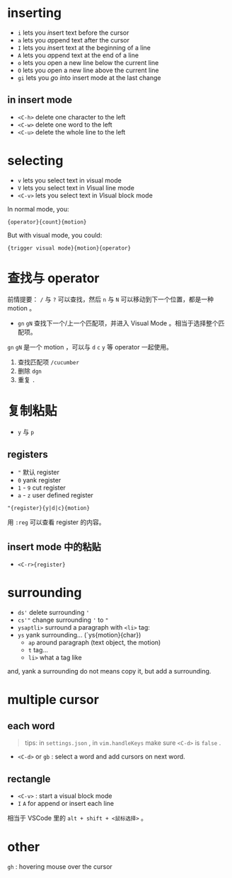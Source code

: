# inserting

- `i` lets you *i*nsert text before the cursor
- `a` lets you *a*ppend text after the cursor
- `I` lets you *i*nsert text at the beginning of a line
- `A` lets you *a*ppend text at the end of a line
- `o` lets you *o*pen a new line below the current line
- `O` lets you *o*pen a new line above the current line
- `gi` lets you *g*o *i*nto insert mode at the last change

## in insert mode

- `<C-h>` delete one character to the left
- `<C-w>` delete one word to the left
- `<C-u>` delete the whole line to the left

# selecting

- `v` lets you select text in *v*isual mode
- `V` lets you select text in *V*isual line mode
- `<C-v>` lets you select text in *V*isual block mode

In normal mode, you:

```
{operator}{count}{motion}
```

But with visual mode, you could:

```
{trigger visual mode}{motion}{operator}
```

# 查找与 operator

前情提要： `/` 与 `?` 可以查找，然后 `n` 与 `N` 可以移动到下一个位置，都是一种 motion 。

- `gn` `gN` 查找下一个/上一个匹配项，并进入 Visual Mode 。相当于选择整个匹配项。

`gn` `gN` 是一个 motion ，可以与 `d` `c` `y` 等 operator 一起使用。

1. 查找匹配项 `/cucumber`
2. 删除 `dgn`
3. 重复 `.`

# 复制粘贴

- `y` 与 `p`

## registers

- `"` 默认 register
- `0` yank register
- `1` - `9` cut register
- `a` - `z` user defined register

```
"{register}{y|d|c}{motion}
```

用 `:reg` 可以查看 register 的内容。

## insert mode 中的粘贴

- `<C-r>{register}`

# surrounding

- `ds'` delete surrounding `'`
- `cs'"` change surrounding `'` to `"`
- `ysaptli>` surround a paragraph with `<li>` tag:
- `ys` yank surrounding... (`ys{motion}{char})
    - `ap` around paragraph (text object, the motion)
    - `t` tag...
    - `li>` what a tag like

and, yank a surrounding do not means copy it, but add a surrounding.

# multiple cursor

## each word

> tips: in `settings.json` , in `vim.handleKeys` make sure `<C-d>` is `false` .

- `<C-d>` or `gb` : select a word and add cursors on next word.

## rectangle

- `<C-v>` : start a visual block mode
- `I` `A` for append or insert each line

相当于 VSCode 里的 `alt + shift + <鼠标选择>` 。

# other

`gh` : hovering mouse over the cursor

